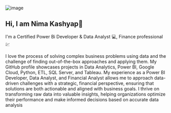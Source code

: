 ![image](https://github.com/user-attachments/assets/d5863fdc-ea20-49e9-86cb-804912aa8c24)



## Hi, I am Nima Kashyap👋
I'm a Certified Power Bi Developer & Data Analyst 💻, Finance professional💹

I love the process of solving complex business problems using data and the challenge of finding out-of-the-box approaches and applying them. My GitHub profile showcases projects in Data Analytics, Power BI, Google Cloud, Python, ETL, SQL Server, and Tableau. My experience as a Power BI Developer, Data Analyst, and Financial Analyst allows me to approach data-driven challenges with a strategic, financial perspective, ensuring that solutions are both actionable and aligned with business goals. I thrive on transforming raw data into valuable insights, helping organizations optimize their performance and make informed decisions based on accurate data analysis
<!--
**nimakashyap/nimakashyap** is a ✨ _special_ ✨ repository because its `README.md` (this file) appears on your GitHub profile.

Here are some ideas to get you started:

- 🔭 I’m currently working on ...
- 🌱 I’m currently learning ...
- 👯 I’m looking to collaborate on ...
- 🤔 I’m looking for help with ...
- 💬 Ask me about ...
- 📫 How to reach me: ...
- 😄 Pronouns: ...
- ⚡ Fun fact: ...
-->
